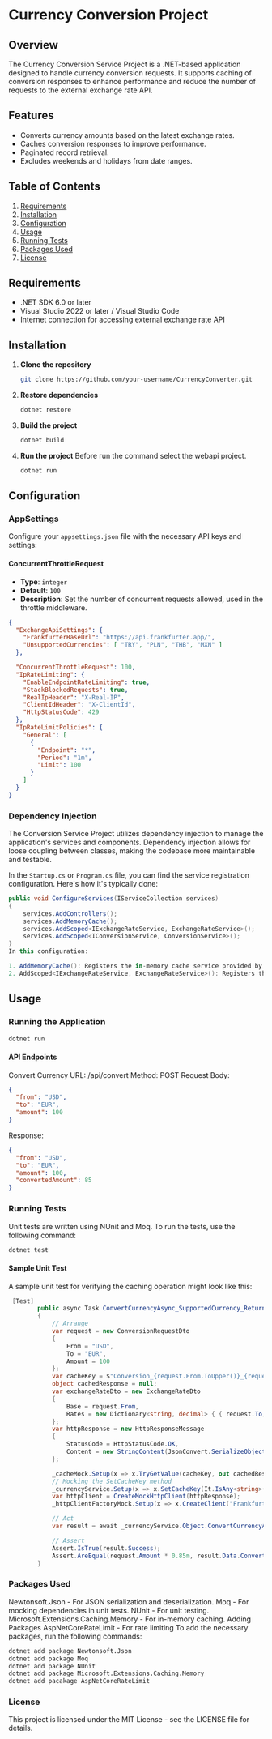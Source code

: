 # Currency Conversion Project

## Overview

The Currency Conversion Service Project is a .NET-based application designed to handle currency conversion requests. It supports caching of conversion responses to enhance performance and reduce the number of requests to the external exchange rate API.

## Features

- Converts currency amounts based on the latest exchange rates.
- Caches conversion responses to improve performance.
- Paginated record retrieval.
- Excludes weekends and holidays from date ranges.

## Table of Contents

1. [Requirements](#requirements)
2. [Installation](#installation)
3. [Configuration](#configuration)
4. [Usage](#usage)
5. [Running Tests](#running-tests)
6. [Packages Used](#packages-used)
7. [License](#license)

## Requirements

- .NET SDK 6.0 or later
- Visual Studio 2022 or later / Visual Studio Code
- Internet connection for accessing external exchange rate API

## Installation

1. **Clone the repository**

    ```sh
    git clone https://github.com/your-username/CurrencyConverter.git
    ```

2. **Restore dependencies**

    ```sh
    dotnet restore
    ```

3. **Build the project**

    ```sh
    dotnet build
    ```
4. **Run the project**
    Before run the command select the webapi project.
    ```sh
    dotnet run
    ```

## Configuration

### AppSettings

Configure your `appsettings.json` file with the necessary API keys and settings:

#### ConcurrentThrottleRequest

- **Type**: `integer`
- **Default**: `100`
- **Description**: Set the number of concurrent requests allowed, used in the throttle middleware.

```json
{
  "ExchangeApiSettings": {
    "FrankfurterBaseUrl": "https://api.frankfurter.app/",
    "UnsupportedCurrencies": [ "TRY", "PLN", "THB", "MXN" ]
  },

  "ConcurrentThrottleRequest": 100, 
  "IpRateLimiting": {
    "EnableEndpointRateLimiting": true,
    "StackBlockedRequests": true,
    "RealIpHeader": "X-Real-IP",
    "ClientIdHeader": "X-ClientId",
    "HttpStatusCode": 429
  },
  "IpRateLimitPolicies": {
    "General": [
      {
        "Endpoint": "*",
        "Period": "1m",
        "Limit": 100
      }
    ]
  }
}
```

### Dependency Injection

The Conversion Service Project utilizes dependency injection to manage the application's services and components. Dependency injection allows for loose coupling between classes, making the codebase more maintainable and testable.

In the `Startup.cs` or `Program.cs` file, you can find the service registration configuration. Here's how it's typically done:

```csharp
public void ConfigureServices(IServiceCollection services)
{
    services.AddControllers();
    services.AddMemoryCache();
    services.AddScoped<IExchangeRateService, ExchangeRateService>();
    services.AddScoped<IConversionService, ConversionService>();
}
In this configuration:

1. AddMemoryCache(): Registers the in-memory cache service provided by ASP.NET Core. This cache is used to store and retrieve conversion responses.
2. AddScoped<IExchangeRateService, ExchangeRateService>(): Registers the ExchangeRateService implementation as a scoped service. This service is responsible for fetching exchange rates from the external             API.AddScoped<IConversionService, ConversionService>(): Registers the ConversionService implementation as a scoped service. This service handles currency conversion requests and caching of conversion             responses.
```

## Usage

### Running the Application
```sh
dotnet run
```
#### API Endpoints
Convert Currency
URL: /api/convert
Method: POST
Request Body:

```json
{
  "from": "USD",
  "to": "EUR",
  "amount": 100
}
```
Response:

```json
{
  "from": "USD",
  "to": "EUR",
  "amount": 100,
  "convertedAmount": 85
}
```

### Running Tests
Unit tests are written using NUnit and Moq. To run the tests, use the following command:

```sh
dotnet test
```
#### Sample Unit Test
A sample unit test for verifying the caching operation might look like this:

```csharp
 [Test]
        public async Task ConvertCurrencyAsync_SupportedCurrency_ReturnsConvertedAmount()
        {
            // Arrange
            var request = new ConversionRequestDto
            {
                From = "USD",
                To = "EUR",
                Amount = 100
            };
            var cacheKey = $"Conversion_{request.From.ToUpper()}_{request.To.ToUpper()}";
            object cachedResponse = null;
            var exchangeRateDto = new ExchangeRateDto
            {
                Base = request.From,
                Rates = new Dictionary<string, decimal> { { request.To, 0.85m } }
            };
            var httpResponse = new HttpResponseMessage
            {
                StatusCode = HttpStatusCode.OK,
                Content = new StringContent(JsonConvert.SerializeObject(exchangeRateDto))
            };

            _cacheMock.Setup(x => x.TryGetValue(cacheKey, out cachedResponse)).Returns(false);
            // Mocking the SetCacheKey method
            _currencyService.Setup(x => x.SetCacheKey(It.IsAny<string>(), It.IsAny<object>()));
            var httpClient = CreateMockHttpClient(httpResponse);
            _httpClientFactoryMock.Setup(x => x.CreateClient("Frankfurter")).Returns(httpClient);

            // Act
            var result = await _currencyService.Object.ConvertCurrencyAsync(request);

            // Assert
            Assert.IsTrue(result.Success);
            Assert.AreEqual(request.Amount * 0.85m, result.Data.ConvertedAmount);
        }
```
### Packages Used
Newtonsoft.Json - For JSON serialization and deserialization.
Moq - For mocking dependencies in unit tests.
NUnit - For unit testing.
Microsoft.Extensions.Caching.Memory - For in-memory caching.
Adding Packages
AspNetCoreRateLimit - For rate limiting
To add the necessary packages, run the following commands:

```sh
dotnet add package Newtonsoft.Json
dotnet add package Moq
dotnet add package NUnit
dotnet add package Microsoft.Extensions.Caching.Memory
dotnet add pacakage AspNetCoreRateLimit
```
### License
This project is licensed under the MIT License - see the LICENSE file for details.
